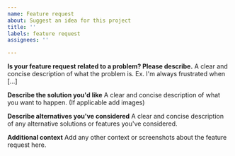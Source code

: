 ```yaml
---
name: Feature request
about: Suggest an idea for this project
title: ''
labels: feature request
assignees: ''

---
```


**Is your feature request related to a problem? Please describe.**
A clear and concise description of what the problem is. Ex. I'm always frustrated when [...]

**Describe the solution you'd like**
A clear and concise description of what you want to happen. (If applicable add images)

**Describe alternatives you've considered**
A clear and concise description of any alternative solutions or features you've considered.

**Additional context**
Add any other context or screenshots about the feature request here.
